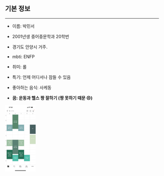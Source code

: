 ## 기본 정보
---
* 이름: 박민서

* 2001년생 중어중문학과 20학번

* 경기도 안양시 거주.

* mbti: ENFP

* 취미: 롤 

* 특기: 언제 어디서나 잠들 수 있음

* 좋아하는 음식: 사케동

* __꿈: 운동과 헬스 짱 잘하기 (짱 못하기 때문 😣)__



<img src="./img_minseo/시간표.PNG" width="100px" alt="sample image">
